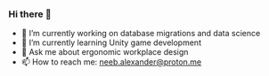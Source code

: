 ### Hi there 👋
- 🔭 I’m currently working on database migrations and data science
- 🌱 I’m currently learning Unity game development
- 💬 Ask me about ergonomic workplace design
- 📫 How to reach me: neeb.alexander@proton.me
